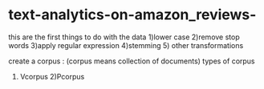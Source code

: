 # text-analytics-on-amazon_reviews-

this are the first things to do with the   data
1)lower case
2)remove stop words
3)apply regular expression
4)stemming
5) other transformations

create a corpus : (corpus means collection of documents)
types of corpus    
1) Vcorpus
2)Pcorpus



